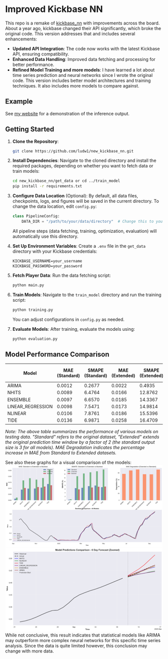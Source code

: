 # Improved Kickbase NN
This repo is a remake of [kickbase_nn](https://github.com/ludw1/kickbase_nn) with improvements across the board. About a year ago, kickbase changed their API significantly, which broke the original code. This version addresses that and includes several enhancements:
- **Updated API Integration**: The code now works with the latest Kickbase API, ensuring compatibility.
- **Enhanced Data Handling**: Improved data fetching and processing for better performance.
- **Refined Model Training and more models**: I have learned a lot about time series prediction and neural networks since I wrote the original code. This version includes better model architectures and training techniques. It also includes more models to compare against.
## Example
See [my website](http://ludwig-kraemer.org/kickbase-prediction) for a demonstration of the inference output.
## Getting Started
1. **Clone the Repository**:
   ```bash
   git clone https://github.com/ludw1/new_kickbase_nn.git
   ```
2. **Install Dependencies**:
   Navigate to the cloned directory and install the required packages, depending on whether you want to fetch data or train models:
   ```bash
   cd new_kickbase_nn/get_data or cd ../train_model
   pip install -r requirements.txt
   ```
3. **Configure Data Location** (Optional):
    By default, all data files, checkpoints, logs, and figures will be saved in the current directory. To change the data location, edit `config.py`:
    ```python
    class PipelineConfig:
        DATA_DIR = "/path/to/your/data/directory"  # Change this to your desired location
    ```
    All pipeline steps (data fetching, training, optimization, evaluation) will automatically use this directory.

4. **Set Up Environment Variables**:
    Create a `.env` file in the `get_data` directory with your Kickbase credentials:
    ```
    KICKBASE_USERNAME=your_username
    KICKBASE_PASSWORD=your_password
    ```
5. **Fetch Player Data**:
    Run the data fetching script:
    ```bash
    python main.py
    ```
6. **Train Models**:
    Navigate to the `train_model` directory and run the training script:
    ```bash
    python training.py
    ```
    You can adjust configurations in `config.py` as needed.
7. **Evaluate Models**:
    After training, evaluate the models using:
    ```bash
    python evaluation.py
    ```

## Model Performance Comparison

| Model | MAE (Standard) | SMAPE (Standard) | MAE (Extended) | SMAPE (Extended) | MAE Degradation (%) |
|-------|----------------|------------------|----------------|------------------|---------------------|
| ARIMA | 0.0012 | 0.2677 | 0.0022 | 0.4935 | 76.9261 |
| NHITS | 0.0089 | 6.4764 | 0.0166 | 12.8762 | 86.8777 |
| ENSEMBLE | 0.0097 | 6.6570 | 0.0185 | 14.3367 | 89.6850 |
| LINEAR_REGRESSION | 0.0098 | 7.5471 | 0.0173 | 14.9814 | 75.9944 |
| NLINEAR | 0.0106 | 7.8761 | 0.0186 | 15.5396 | 75.5955 |
| TIDE | 0.0136 | 6.9871 | 0.0258 | 16.4709 | 89.4240 |

*Note: The above table summarizes the performance of various models on testing data. "Standard" refers to the original dataset, "Extended" extends the original prediction time window by a factor of 2 (the standard output size is 3 for all models). MAE Degradation indicates the percentage increase in MAE from Standard to Extended datasets.*

See also these graphs for a visual comparison of the models:
![Model Comparison](figs/model_comparison_plot_metrics.png)
![Model Predictions](figs/model_comparison_plot_predictions.png)
While not conclusive, this result indicates that statistical models like ARIMA may outperform more complex neural networks for this specific time series analysis. Since the data is quite limited however, this conclusion may change with more data.
